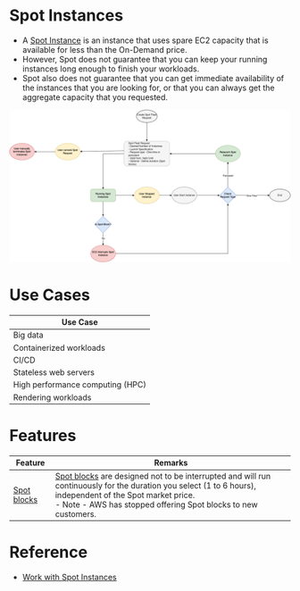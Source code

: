 # Spot Instances
- A [Spot Instance](https://docs.aws.amazon.com/AWSEC2/latest/UserGuide/using-spot-instances.html) is an instance that uses spare EC2 capacity that is available for less than the On-Demand price.
- However, Spot does not guarantee that you can keep your running instances long enough to finish your workloads. 
- Spot also does not guarantee that you can get immediate availability of the instances that you are looking for, or that you can always get the aggregate capacity that you requested.

![](assets/EC2-Spot-Request.png)

# Use Cases

| Use Case                         |
|----------------------------------|
| Big data                         |
| Containerized workloads          |
| CI/CD                            |
| Stateless web servers            |
| High performance computing (HPC) |
| Rendering workloads              |

# Features

| Feature                                                                                          | Remarks                                                                                                                                                                                                                                                       |
|--------------------------------------------------------------------------------------------------|---------------------------------------------------------------------------------------------------------------------------------------------------------------------------------------------------------------------------------------------------------------|
| [Spot blocks](https://docs.amazonaws.cn/en_us/AWSEC2/latest/UserGuide/how-spot-fleet-works.html) | [Spot blocks](https://docs.amazonaws.cn/en_us/AWSEC2/latest/UserGuide/how-spot-fleet-works.html) are designed not to be interrupted and will run continuously for the duration you select (1 to 6 hours), independent of the Spot market price.<br/>- Note - AWS has stopped offering Spot blocks to new customers. |


# Reference
- [Work with Spot Instances](https://docs.aws.amazon.com/AWSEC2/latest/UserGuide/spot-requests.html)
